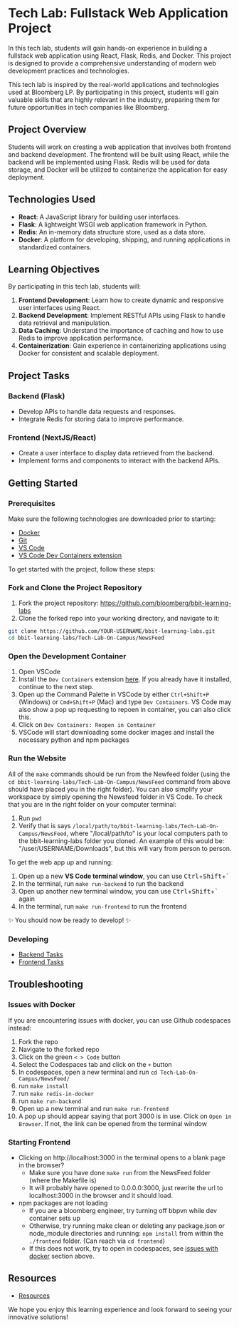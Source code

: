 # Tech Lab: Fullstack Web Application Project

In this tech lab, students will gain hands-on experience in building a fullstack web application using React, Flask, Redis, and Docker. This project is designed to provide a comprehensive understanding of modern web development practices and technologies.

This tech lab is inspired by the real-world applications and technologies used at Bloomberg LP. By participating in this project, students will gain valuable skills that are highly relevant in the industry, preparing them for future opportunities in tech companies like Bloomberg.

## Project Overview

Students will work on creating a web application that involves both frontend and backend development. The frontend will be built using React, while the backend will be implemented using Flask. Redis will be used for data storage, and Docker will be utilized to containerize the application for easy deployment.

## Technologies Used

- **React**: A JavaScript library for building user interfaces.
- **Flask**: A lightweight WSGI web application framework in Python.
- **Redis**: An in-memory data structure store, used as a data store.
- **Docker**: A platform for developing, shipping, and running applications in standardized containers.

## Learning Objectives

By participating in this tech lab, students will:

1. **Frontend Development**: Learn how to create dynamic and responsive user interfaces using React.
2. **Backend Development**: Implement RESTful APIs using Flask to handle data retrieval and manipulation.
3. **Data Caching**: Understand the importance of caching and how to use Redis to improve application performance.
4. **Containerization**: Gain experience in containerizing applications using Docker for consistent and scalable deployment.

## Project Tasks

### Backend (Flask)

- Develop APIs to handle data requests and responses.
- Integrate Redis for storing data to improve performance.

### Frontend (NextJS/React)

- Create a user interface to display data retrieved from the backend.
- Implement forms and components to interact with the backend APIs.

## Getting Started

### Prerequisites

Make sure the following technologies are downloaded prior to starting:

- [Docker](https://docs.docker.com/desktop/)
- [Git](https://git-scm.com/downloads)
- [VS Code](https://code.visualstudio.com/)
- [VS Code Dev Containers extension](https://marketplace.visualstudio.com/items?itemName=ms-vscode-remote.remote-containers)

To get started with the project, follow these steps:

### Fork and Clone the Project Repository

1. Fork the project repository: https://github.com/bloomberg/bbit-learning-labs
2. Clone the forked repo into your working directory, and navigate to it:
``` sh
git clone https://github.com/YOUR-USERNAME/bbit-learning-labs.git
cd bbit-learning-labs/Tech-Lab-On-Campus/NewsFeed
```

### Open the Development Container

1. Open VSCode
2. Install the `Dev Containers` extension [here](https://marketplace.visualstudio.com/items?itemName=ms-vscode-remote.remote-containers). If you already have it installed, continue to the next step.
3. Open up the Command Palette in VSCode by either `Ctrl+Shift+P` (Windows) or `Cmd+Shift+P` (Mac) and type `Dev Containers`.
VS Code may also show a pop up requesting to repoen in container, you can also click this.
4. Click on `Dev Containers: Reopen in Container`
5. VSCode will start downloading some docker images and install the necessary python and npm packages

### Run the Website

All of the `make` commands should be run from the Newfeed folder (using the `cd bbit-learning-labs/Tech-Lab-On-Campus/NewsFeed`
command from above should have placed you in the right folder). You can also simplify your workspace by simply opening
the Newsfeed folder in VS Code. To check that you are in the right folder on your computer terminal:

1. Run `pwd`
2. Verify that is says `/local/path/to/bbit-learning-labs/Tech-Lab-On-Campus/NewsFeed`, where "/local/path/to" is your
local computers path to the bbit-learning-labs folder you cloned. An example of this would be: "/user/USERNAME/Downloads",
but this will vary from person to person.

To get the web app up and running:

1. Open up a new **VS Code terminal window**, you can use <kbd>Ctrl</kbd>+<kbd>Shift</kbd>+<kbd>`</kbd>
2. In the terminal, run `make run-backend` to run the backend
3. Open up another new terminal window, you can use <kbd>Ctrl</kbd>+<kbd>Shift</kbd>+<kbd>`</kbd> again
4. In the terminal, run `make run-frontend` to run the frontend

✨ You should now be ready to develop! ✨

### Developing

- [Backend Tasks](./backend.md)
- [Frontend Tasks](./frontend.md)

## Troubleshooting

### Issues with Docker
If you are encountering issues with docker, you can use Github codespaces instead:

1. Fork the repo
2. Navigate to the forked repo
3. Click on the green `< > Code` button
4. Select the Codespaces tab and click on the `+` button
5. In codespaces, open a new terminal and run `cd Tech-Lab-On-Campus/NewsFeed/`
6. run `make install`
7. run `make redis-in-docker`
8. run `make run-backend`
9. Open up a new terminal and run `make run-frontend`
10. A pop up should appear saying that port 3000 is in use. Click on `Open in Browser`. If not, the link can be opened from the terminal window

### Starting Frontend

- Clicking on http://localhost:3000 in the terminal opens to a blank page in the browser?
    - Make sure you have done `make run` from the NewsFeed folder (where the Makefile is)
    - It will probably have opened to 0.0.0.0:3000, just rewrite the url to localhost:3000 in the browser and it should load.
- npm packages are not loading
    - If you are a bloomberg engineer, try turning off bbpvn while dev container sets up
    - Otherwise, try running make clean or deleting any package.json or node_module directories and running:
    `npm install` from within the `./frontend` folder. (Can reach via `cd frontend`)
    - If this does not work, try to open in codespaces, see [issues with docker](#issues-with-docker) section above.

## Resources

- [Resources](./resources/)

We hope you enjoy this learning experience and look forward to seeing your innovative solutions!